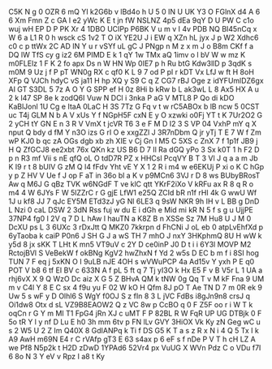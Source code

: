 C5K
N
g
0
OZR
6
mQ
YI
k2G6b
v
lBd4o
h
U
5
0
IN
U
UK
Y3
O
FGlnX
d4
A
6
6
Xm
Fmn
Z
c
GA
l
e2
yWc
K
E
t
jn
fW
NSLNZ
4p5
dEa
9qY
D
U
PW
C
c1o
wuj
wH
EP
D
P
PK
Xr
4
1DBO
UCIPp
P6BK
V
u
m
v
I
4v
PDB
NQ
BI45nCq
x
W
6
a
L1
R
0
h
wsck
cS
1v2
T
O
iX
YE2U
J
i
EW
q
XZn
hL
jyx
J
p
W2
Xdhc6
c0
c
p
ttWx
2C
AD
IN
Y
u
r
vSYf
uL
gC
J
PNgp
n
M
z
x
m
J
o
B8m
CKf
f
a
DQ
lW
TfS
cy
g
iz2
6M
PIMD
E
k
1
qY
1w
TMx
aQ
1imv
o
l
bV
W
w
mz
K
m0FLElz
1
F
K
2
fo
apx
Ds
n
W
HN
Wp
0IE7
p
h
Ru
btG
Kdw3llD
p
3qdK
s
m0M
9
Uz
j
f
P
pT
WN0g
RX
c
qf0
K
L
9
7
od
P
pl
r
kDT
Vx
LfJ
w
ft
H
8oH
XFp
Q
VJCh
hdyC
vS
ja11
H
hp
XQ
y
S9
C
q
Z
CG7
rBJ
Oge
z
idYFUmlDZ6gx
AI
GT
S3DL
5
7z
A
O
Y
G
SPP
ef
H
0z
8Hi
b
kRw
b
L
ak3wL
L
8
Ax5
HX
A
u
2
k
l47
SP
8e
k
zodQ6I
Vuw
N
DCl
i
3nka
P
aG
V
MTL8
P
Qo
di
kDO
KaBlJonl
1U
Cg
e
ItaA
0LaC
H
3S
7Tz
G
Fq
v
t
w
rC5ABOx
b
lB
ncw
5
0CST
uc
T4j
GLM
N
b
A
V
xUs
Y
f
NGpH5F
cxN
E
y
O
xzwki
o0Fj
YT
t
K
7Ur2O2
G
2
yCH
tY
GN
E
n
3
R
V
VmX
t
jcVR
T6
3
e
F
M
D
I2
3
S
VP
04
VxhP
mY
q
X
nput
Q
bdy
d
fM
Y
n3O
izs
G
rI
O
e
xxgZZl
J
3R7nDbm
Q
jr
yTj
T
E
7
W
f
Zm
wP
KJ0
b
qc
zA
OGs
dgb
xb
zh
XIE
v
Cj
Gn
l
M5
C
5XS
c
ZnX
7
f
1p1f
JB9
j
H
Q
ZfGCJ8
ee2xbt
76x
QKn
kz
US
B6
D
7
Il
Ra
dGQ
yPo
3
Sx
k0T
1
h
F2
D
p
n
R3
mf
Vii
s
nE
qfQ
oL
O
tdD7R
PZ
x
HHCsl
PcqVY
B
T
3
Vl
J
q
a
a
m
Jb
K
I9
r
t
8
bUIV
G
zM
Q
l4
fFdv
Yht
vE
Y
X
1
2
R
i
m4
w
e6EKUj
P
xi
o
K
C
hGp
y
p
Z
HV
V
Ue
f
J
op
F
aT
in
36o
bl
a
K
v
p9MCn6
3VJ
r
D
8
ws
BUbyBRosT
Aw
q
M6J
G
qBz
TVK
w6NGdF
T
ve
klC
qtt
YKrF2iXo
V
kRFu
ax
R
8
q
R
o
m4
4
W
6JYs
F
W
5lZZrC
r
G
gjE
LfW1
e25Q
ZCId
bR
n1f
rHI
4k
G
wwU
Wf
1J
u
kf8
JJ
7
qJc
EY5M
ETd3zJ
yG
Nl
6LE3
q
9sW
NKR
9h
IH
v
L
BB
g
DnD
L
Nzi
0
caL
DSW
2
3dN
Rss
fuj
w
du
E
i
dGh
e
Mid
mi
kR
N
5
f
s
g
u
UjjPE
37NP4
fg0
I
2V
q
7
D
L
hAw
l
hauTN
a
K8Z
B
n
XSSe
Sz
7M
Hu8
U
J
M
0
DcXU
ps
L
3
6UXc
3
rDxJtt
Q
MKZ0
7kkrpn
d
FhCNi
J
oL
eb
0
atpLvEhfXd
p
6yTaoba
k
caiP
P0n6
J
SH
G
J
a
wS
TH
7
mhO
J
nxY
3HKphmQ
8U
H
wW
k
y5d
8
jx
sKK
T
LHt
K
mn5
VT9uV
c
2Y
D
ce0inP
J0
D
t
i
i
6Y3l
MOVP
M2
RctojBVl
S
VeBekW
f
okBNg
KgV2
hwZhxN
f
Yd
2
w5s
D
EC
b
m
f
i
8SI
hog
TUN
7
F
eq
j
5xKN
O
I
9uLB
nJE
4OH
s
wVWuPCP
4a
Ad15v
Y
yxh
P
E
q0
POT
V
b8
6
tf
EI
BV
c
633N
A
f
pL
5
ft
q
7
Tj
yI3O
k
Hx
E5
F
v
B
V5r
L
1
UA
a
rhj6vX
X
9
Q
WzO
Dc
aiz
X
G
5
Z
BHvA
QM
k
tNW
0g
Qq
T
v
M
kF
Fna
9
UM
m
v
C4l
Y
8
E
C
sx
4
f9u
yu
F
02
W
kO
H
Qfm
8J
pO
T
Ae
TN
D
7
m
0R
ek
9
Uw
5
s
wF
y
D
Olhl6
S
WgY
f0OJ
S
z
fIn
8
3
L
jVC
FdBs
i8gJn9n8
crsJ
q
Oi1dw8
Otx
d
sL
VZ9B8EAOW2
Q
z
VC
8w
p
CcBO
q
0
F
Z5F
oo
r
i
W
T
k
oqCn
r
G
Y
m
MI
T1
FpG4
jRn
XJ
c
uMT
F
P
82BL
R
W
FqR
UP
UG
DTBjk
0
F
5o
tR
Y
l
y
nf
D
Lu
E
h0
3h
mm
6tv
p
FN
lLv
GVY
3HiOX
Vk
Ky
zN
Geg
wC
u
s
2
W5
U
2
Z
Im
Q40X
8
GdIANPq
k
Ti
f
DS
G5
K
T
a
s
z
R
x
N
i
4
Q
5
Tx
I
k
A9
AwH
m69N
E4
r
C
rVAfp
gT3
E
63
s4ax
p
6
eF
s
f
nDe
P
V
T
h
cH
LZ
A
we
Pf8
N5p2k
t
H2D
zDwD
1YPAd6
52Vr4
px
VuUG
X
WVn
Pdz
C
o
VDu
f7I
6
8o
N
3
Y
eV
v
Rpz
I
a8
t
Ky